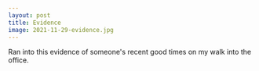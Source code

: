```yaml
---
layout: post
title: Evidence
image: 2021-11-29-evidence.jpg
---
```


Ran into this evidence of someone's recent good times on my walk into the office.







